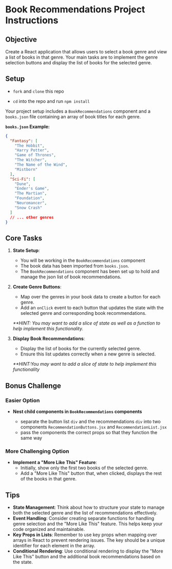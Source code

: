 # Book Recommendations Project Instructions

## Objective

Create a React application that allows users to select a book genre and view a list of books in that genre. Your main tasks are to implement the genre selection buttons and display the list of books for the selected genre.

## Setup

- `fork` and `clone` this repo

- `cd` into the repo and run `npm install`

Your project setup includes a `BookRecommendations` component and a `books.json` file containing an array of book titles for each genre.

**`books.json` Example:**

```json
{
  "Fantasy": [
    "The Hobbit",
    "Harry Potter",
    "Game of Thrones",
    "The Witcher",
    "The Name of the Wind",
    "Mistborn"
  ],
  "Sci-Fi": [
    "Dune",
    "Ender's Game",
    "The Martian",
    "Foundation",
    "Neuromancer",
    "Snow Crash"
  ]
  // ... other genres
}
```

## Core Tasks

1. **State Setup**:

   - You will be working in the `BookRecommendations` component
   - The book data has been imported from `books.json`.
   - The `BookRecommendations` component has been set up to hold and manage the json list of book recommendations.

2. **Create Genre Buttons**:

   - Map over the genres in your book data to create a button for each genre.
   - Add an `onClick` event to each button that updates the state with the selected genre and corresponding book recommendations.

   _\*\*HINT: You may want to add a slice of state as well as a function to help implement this functionality._

3. **Display Book Recommendations**:

   - Display the list of books for the currently selected genre.
   - Ensure this list updates correctly when a new genre is selected.

   _\*\*HINT:You may want to add a slice of state to help implement this functionality_

## Bonus Challenge

### Easier Option

- **Nest child components in `BookRecommendations` components**

  - separate the button list `div` and the recommendations `div` into two components `RecommendationButtons.jsx` and `RecommendationList.jsx`
  - pass the components the correct props so that they function the same way

### More Challenging Option

- **Implement a "More Like This" Feature**:
  - Initially, show only the first two books of the selected genre.
  - Add a "More Like This" button that, when clicked, displays the rest of the books in that genre.

## Tips

- **State Management**: Think about how to structure your state to manage both the selected genre and the list of recommendations effectively.
- **Event Handling**: Consider creating separate functions for handling genre selection and the "More Like This" feature. This helps keep your code organized and maintainable.
- **Key Props in Lists**: Remember to use key props when mapping over arrays in React to prevent rendering issues. The key should be a unique identifier for each element in the array.
- **Conditional Rendering**: Use conditional rendering to display the "More Like This" button and the additional book recommendations based on the state.
